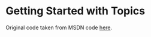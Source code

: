 # Getting Started with Topics
Original code taken from MSDN code [here](https://code.msdn.microsoft.com/Getting-Started-Brokered-614d42e5).
